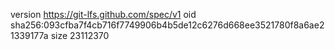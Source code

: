 version https://git-lfs.github.com/spec/v1
oid sha256:093cfba7f4cb716f7749906b4b5de12c6276d668ee3521780f8a6ae21339177a
size 23112370

